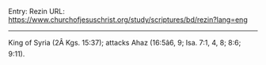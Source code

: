 Entry: Rezin
URL: https://www.churchofjesuschrist.org/study/scriptures/bd/rezin?lang=eng

---

King of Syria (2Â Kgs. 15:37); attacks Ahaz (16:5â6, 9; Isa. 7:1, 4, 8; 8:6; 9:11).
